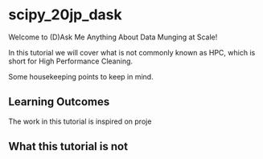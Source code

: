 # scipy_20jp_dask

Welcome to (D)Ask Me Anything About Data Munging at Scale!

In this tutorial we will cover what is not commonly known as HPC, which is short for High Performance Cleaning.

Some housekeeping points to keep in mind.

## Learning Outcomes

The work in this tutorial is inspired on proje

## What this tutorial is not
